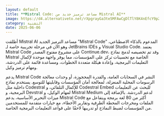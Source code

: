 ```yaml
---
layout: default
title: **Mistral Code: مساعد ترميز جديد من Mistral AI**
image: https://d4.alternativeto.net/rXpgrayGa3te5MFAwCgDlTlY8K4nEfcY9pZ_4UwhREU/rs:fill:1520:760:0/g:ce:0:0/YWJzOi8vZGlzdC9jb250ZW50LzE3NDkxNTMwMTAyNTEucG5n.png
category: التقنية
date: 2025-06-06
---
```


أطلقت Mistral AI مساعد الترميز الجديد "Mistral Code" المدعوم بالذكاء الاصطناعي، وهو الآن في مرحلة تجريبية خاصة لـ JetBrains IDEs و Visual Studio Code. يعتمد Mistral Code على مشروع مفتوح المصدر Continue.dev، وقد تم تخصيصه لدمج نماذج Mistral الخاصة مع تحسينات تركز على المؤسسات، مما يوفر واجهة موحدة لإكمال التعليمات البرمجية، وإعادة هيكلة متعددة الخطوات، ومساعدة قائمة على الدردشة، ومهام ترميز وكيل.

يدعم Mistral Code النشر في السحابات العامة، والقدرة المحجوزة، أو وحدات معالجة الرسومات المحلية المنعزلة، لمعالجة أمان المؤسسات وقابليتها للتوسع. يستخدم نماذج داخلية مثل Codestral للإكمال التلقائي، و Codestral Embed للبحث عن التعليمات البرمجية، و Devstral لمهام الوكيل، و Mistral Medium لدعم الدردشة. بالإضافة إلى ميزات التحرير الأساسية، يدعم Mistral Code أكثر من 80 لغة برمجة ويتفاعل مع الملفات ومخرجات المحطة الطرفية وتقارير الأخطاء، مع خيارات متقدمة للمستخدمين من المؤسسات لضبط النماذج أو تدريبها لاحقًا على قواعد التعليمات البرمجية الخاصة.
